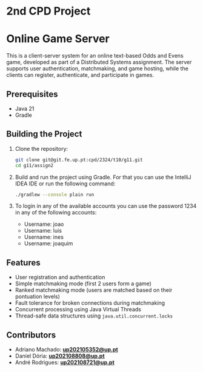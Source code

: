 # 2nd CPD Project
# Online Game Server

This is a client-server system for an online text-based Odds and Evens game, developed as part of a Distributed Systems assignment. The server supports user authentication, matchmaking, and game hosting, while the clients can register, authenticate, and participate in games.

## Prerequisites

- Java 21
- Gradle

## Building the Project

1. Clone the repository:
   ```bash
   git clone git@git.fe.up.pt:cpd/2324/t10/g11.git
   cd g11/assign2
   ``` 

2. Build and run the project using Gradle. For that you can use the IntelliJ IDEA IDE or run the following command:
   ```bash
   ./gradlew --console plain run
   ```
3. To login in any of the available accounts you can use the password 1234 in any of the following accounts:
   - Username: joao
   - Username: luis
   - Username: ines
   - Username: joaquim

## Features

- User registration and authentication
- Simple matchmaking mode (first 2 users form a game)
- Ranked matchmaking mode (users are matched based on their pontuation levels)
- Fault tolerance for broken connections during matchmaking
- Concurrent processing using Java Virtual Threads
- Thread-safe data structures using `java.util.concurrent.locks`

## Contributors

- Adriano Machado: **up202105352@up.pt**    
- Daniel Dória: **up202108808@up.pt**
- André Rodrigues: **up202108721@up.pt**

